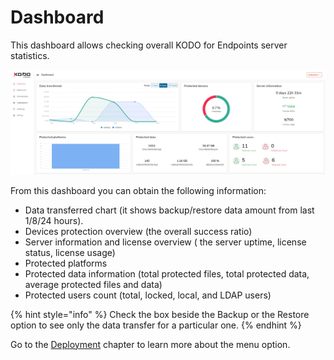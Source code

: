 # Dashboard

This dashboard allows checking overall KODO for Endpoints server statistics.

![](../../.gitbook/assets/image%20%284%29.png)

From this dashboard you can obtain the following information: 

* Data transferred chart \(it shows backup/restore data amount from last 1/8/24 hours\).
* Devices protection overview \(the overall success ratio\)
* Server information and license overview \( the server uptime, license status, license usage\)
* Protected platforms 
* Protected data information \(total protected files, total protected data, average protected files and data\)
* Protected users count \(total, locked, local, and LDAP users\)

{% hint style="info" %}
Check the box beside the Backup or the Restore option to see only the data transfer for a particular one.
{% endhint %}

Go to the [Deployment](../../deployment/) chapter to learn more about the menu option.

